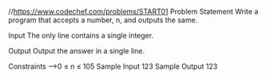 //https://www.codechef.com/problems/START01
Problem Statement
Write a program that accepts a number, n, and outputs the same.

Input
The only line contains a single integer.

Output
Output the answer in a single line.

Constraints
-->0 ≤ n ≤ 105
Sample Input
123
Sample Output
123